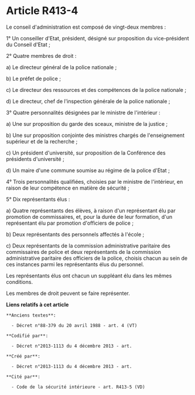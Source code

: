# Article R413-4

Le conseil d'administration est composé de vingt-deux membres :

1° Un conseiller d'Etat, président, désigné sur proposition du vice-président du Conseil d'Etat ;

2° Quatre membres de droit :

a) Le directeur général de la police nationale ;

b) Le préfet de police ;

c) Le directeur des ressources et des compétences de la police nationale ;

d) Le directeur, chef de l'inspection générale de la police nationale ;

3° Quatre personnalités désignées par le ministre de l'intérieur :

a) Une sur proposition du garde des sceaux, ministre de la justice ;

b) Une sur proposition conjointe des ministres chargés de l'enseignement supérieur et de la recherche ;

c) Un président d'université, sur proposition de la Conférence des présidents d'université ;

d) Un maire d'une commune soumise au régime de la police d'Etat ;

4° Trois personnalités qualifiées, choisies par le ministre de l'intérieur, en raison de leur compétence en matière de
sécurité ;

5° Dix représentants élus :

a) Quatre représentants des élèves, à raison d'un représentant élu par promotion de commissaires, et, pour la durée de leur
formation, d'un représentant élu par promotion d'officiers de police ;

b) Deux représentants des personnels affectés à l'école ;

c) Deux représentants de la commission administrative paritaire des commissaires de police et deux représentants de la
commission administrative paritaire des officiers de la police, choisis chacun au sein de ces instances parmi les
représentants élus du personnel.

Les représentants élus ont chacun un suppléant élu dans les mêmes conditions.

Les membres de droit peuvent se faire représenter.

**Liens relatifs à cet article**

	**Anciens textes**:

	  - Décret n°88-379 du 20 avril 1988 - art. 4 (VT)

	**Codifié par**:

	  - Décret n°2013-1113 du 4 décembre 2013 - art.

	**Créé par**:

	  - Décret n°2013-1113 du 4 décembre 2013 - art.

	**Cité par**:

	  - Code de la sécurité intérieure - art. R413-5 (VD)
